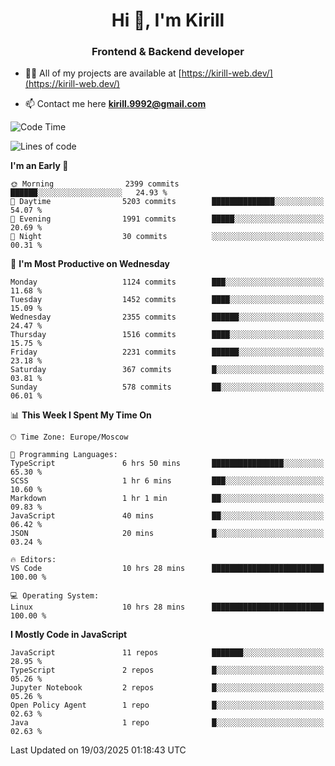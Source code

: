 <h1 align="center">Hi 👋, I'm Kirill</h1>
<h3 align="center">Frontend & Backend developer</h3>

- 👨‍💻 All of my projects are available at [https://kirill-web.dev/](https://kirill-web.dev/)

- 📫 Contact me here **kirill.9992@gmail.com**











<!--START_SECTION:waka-->
![Code Time](http://img.shields.io/badge/Code%20Time-2%2C171%20hrs%209%20mins-blue)

![Lines of code](https://img.shields.io/badge/From%20Hello%20World%20I%27ve%20Written-5.5%20million%20lines%20of%20code-blue)

**I'm an Early 🐤** 

```text
🌞 Morning                2399 commits        ██████░░░░░░░░░░░░░░░░░░░   24.93 % 
🌆 Daytime                5203 commits        ██████████████░░░░░░░░░░░   54.07 % 
🌃 Evening                1991 commits        █████░░░░░░░░░░░░░░░░░░░░   20.69 % 
🌙 Night                  30 commits          ░░░░░░░░░░░░░░░░░░░░░░░░░   00.31 % 
```
📅 **I'm Most Productive on Wednesday** 

```text
Monday                   1124 commits        ███░░░░░░░░░░░░░░░░░░░░░░   11.68 % 
Tuesday                  1452 commits        ████░░░░░░░░░░░░░░░░░░░░░   15.09 % 
Wednesday                2355 commits        ██████░░░░░░░░░░░░░░░░░░░   24.47 % 
Thursday                 1516 commits        ████░░░░░░░░░░░░░░░░░░░░░   15.75 % 
Friday                   2231 commits        ██████░░░░░░░░░░░░░░░░░░░   23.18 % 
Saturday                 367 commits         █░░░░░░░░░░░░░░░░░░░░░░░░   03.81 % 
Sunday                   578 commits         ██░░░░░░░░░░░░░░░░░░░░░░░   06.01 % 
```


📊 **This Week I Spent My Time On** 

```text
🕑︎ Time Zone: Europe/Moscow

💬 Programming Languages: 
TypeScript               6 hrs 50 mins       ████████████████░░░░░░░░░   65.30 % 
SCSS                     1 hr 6 mins         ███░░░░░░░░░░░░░░░░░░░░░░   10.60 % 
Markdown                 1 hr 1 min          ██░░░░░░░░░░░░░░░░░░░░░░░   09.83 % 
JavaScript               40 mins             ██░░░░░░░░░░░░░░░░░░░░░░░   06.42 % 
JSON                     20 mins             █░░░░░░░░░░░░░░░░░░░░░░░░   03.24 % 

🔥 Editors: 
VS Code                  10 hrs 28 mins      █████████████████████████   100.00 % 

💻 Operating System: 
Linux                    10 hrs 28 mins      █████████████████████████   100.00 % 
```

**I Mostly Code in JavaScript** 

```text
JavaScript               11 repos            ███████░░░░░░░░░░░░░░░░░░   28.95 % 
TypeScript               2 repos             █░░░░░░░░░░░░░░░░░░░░░░░░   05.26 % 
Jupyter Notebook         2 repos             █░░░░░░░░░░░░░░░░░░░░░░░░   05.26 % 
Open Policy Agent        1 repo              █░░░░░░░░░░░░░░░░░░░░░░░░   02.63 % 
Java                     1 repo              █░░░░░░░░░░░░░░░░░░░░░░░░   02.63 % 
```




 Last Updated on 19/03/2025 01:18:43 UTC
<!--END_SECTION:waka-->
